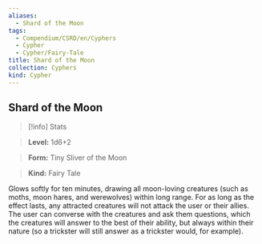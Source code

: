 ```yaml
---
aliases:
  - Shard of the Moon
tags:
  - Compendium/CSRD/en/Cyphers
  - Cypher
  - Cypher/Fairy-Tale
title: Shard of the Moon
collection: Cyphers
kind: Cypher
---
```

## Shard of the Moon    
>[!info] Stats    
> **Level:** 1d6+2    
> **Form:** Tiny Sliver of the Moon    
> **Kind:** Fairy Tale  
    
Glows softly for ten minutes, drawing all moon-loving creatures (such as moths, moon hares, and werewolves) within long range. For as long as the effect lasts, any attracted creatures will not attack the user or their allies. The user can converse with the creatures and ask them questions, which the creatures will answer to the best of their ability, but always within their nature (so a trickster will still answer as a trickster would, for example).
